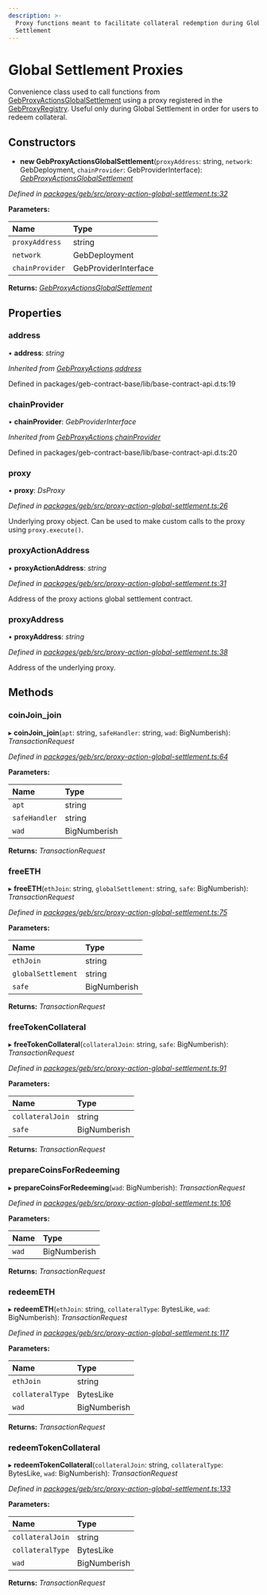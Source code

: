 ```yaml
---
description: >-
  Proxy functions meant to facilitate collateral redemption during Global
  Settlement
---
```


# Global Settlement Proxies

Convenience class used to call functions from [GebProxyActionsGlobalSettlement](https://github.com/reflexer-labs/geb-proxy-actions/blob/master/src/GebProxyActions.sol) using a proxy registered in the [GebProxyRegistry](https://github.com/reflexer-labs/geb-proxy-registry/blob/master/src/GebProxyRegistry.sol). Useful only during Global Settlement in order for users to redeem collateral.

## Constructors

+ **new GebProxyActionsGlobalSettlement**\(`proxyAddress`: string, `network`: GebDeployment, `chainProvider`: GebProviderInterface\): [_GebProxyActionsGlobalSettlement_](global-settlement-proxies.md)

_Defined in_ [_packages/geb/src/proxy-action-global-settlement.ts:32_](https://github.com/reflexer-labs/geb.js/blob/31f836f/packages/geb/src/proxy-action-global-settlement.ts#L32)

**Parameters:**

| Name | Type |
| :--- | :--- |
| `proxyAddress` | string |
| `network` | GebDeployment |
| `chainProvider` | GebProviderInterface |

**Returns:** [_GebProxyActionsGlobalSettlement_](global-settlement-proxies.md)

## Properties

### address

• **address**: _string_

_Inherited from_ [_GebProxyActions_](safe-proxies.md)_._[_address_](safe-proxies.md#address)

Defined in packages/geb-contract-base/lib/base-contract-api.d.ts:19

### chainProvider

• **chainProvider**: _GebProviderInterface_

_Inherited from_ [_GebProxyActions_](safe-proxies.md)_._[_chainProvider_](safe-proxies.md#chainprovider)

Defined in packages/geb-contract-base/lib/base-contract-api.d.ts:20

### proxy

• **proxy**: _DsProxy_

_Defined in_ [_packages/geb/src/proxy-action-global-settlement.ts:26_](https://github.com/reflexer-labs/geb.js/blob/31f836f/packages/geb/src/proxy-action-global-settlement.ts#L26)

Underlying proxy object. Can be used to make custom calls to the proxy using `proxy.execute()`.

### proxyActionAddress

• **proxyActionAddress**: _string_

_Defined in_ [_packages/geb/src/proxy-action-global-settlement.ts:31_](https://github.com/reflexer-labs/geb.js/blob/31f836f/packages/geb/src/proxy-action-global-settlement.ts#L31)

Address of the proxy actions global settlement contract.

### proxyAddress

• **proxyAddress**: _string_

_Defined in_ [_packages/geb/src/proxy-action-global-settlement.ts:38_](https://github.com/reflexer-labs/geb.js/blob/31f836f/packages/geb/src/proxy-action-global-settlement.ts#L38)

Address of the underlying proxy.

## Methods

### coinJoin\_join

▸ **coinJoin\_join**\(`apt`: string, `safeHandler`: string, `wad`: BigNumberish\): _TransactionRequest_

_Defined in_ [_packages/geb/src/proxy-action-global-settlement.ts:64_](https://github.com/reflexer-labs/geb.js/blob/31f836f/packages/geb/src/proxy-action-global-settlement.ts#L64)

**Parameters:**

| Name | Type |
| :--- | :--- |
| `apt` | string |
| `safeHandler` | string |
| `wad` | BigNumberish |

**Returns:** _TransactionRequest_

### freeETH

▸ **freeETH**\(`ethJoin`: string, `globalSettlement`: string, `safe`: BigNumberish\): _TransactionRequest_

_Defined in_ [_packages/geb/src/proxy-action-global-settlement.ts:75_](https://github.com/reflexer-labs/geb.js/blob/31f836f/packages/geb/src/proxy-action-global-settlement.ts#L75)

**Parameters:**

| Name | Type |
| :--- | :--- |
| `ethJoin` | string |
| `globalSettlement` | string |
| `safe` | BigNumberish |

**Returns:** _TransactionRequest_

### freeTokenCollateral

▸ **freeTokenCollateral**\(`collateralJoin`: string, `safe`: BigNumberish\): _TransactionRequest_

_Defined in_ [_packages/geb/src/proxy-action-global-settlement.ts:91_](https://github.com/reflexer-labs/geb.js/blob/31f836f/packages/geb/src/proxy-action-global-settlement.ts#L91)

**Parameters:**

| Name | Type |
| :--- | :--- |
| `collateralJoin` | string |
| `safe` | BigNumberish |

**Returns:** _TransactionRequest_

### prepareCoinsForRedeeming

▸ **prepareCoinsForRedeeming**\(`wad`: BigNumberish\): _TransactionRequest_

_Defined in_ [_packages/geb/src/proxy-action-global-settlement.ts:106_](https://github.com/reflexer-labs/geb.js/blob/31f836f/packages/geb/src/proxy-action-global-settlement.ts#L106)

**Parameters:**

| Name | Type |
| :--- | :--- |
| `wad` | BigNumberish |

**Returns:** _TransactionRequest_

### redeemETH

▸ **redeemETH**\(`ethJoin`: string, `collateralType`: BytesLike, `wad`: BigNumberish\): _TransactionRequest_

_Defined in_ [_packages/geb/src/proxy-action-global-settlement.ts:117_](https://github.com/reflexer-labs/geb.js/blob/31f836f/packages/geb/src/proxy-action-global-settlement.ts#L117)

**Parameters:**

| Name | Type |
| :--- | :--- |
| `ethJoin` | string |
| `collateralType` | BytesLike |
| `wad` | BigNumberish |

**Returns:** _TransactionRequest_

### redeemTokenCollateral

▸ **redeemTokenCollateral**\(`collateralJoin`: string, `collateralType`: BytesLike, `wad`: BigNumberish\): _TransactionRequest_

_Defined in_ [_packages/geb/src/proxy-action-global-settlement.ts:133_](https://github.com/reflexer-labs/geb.js/blob/31f836f/packages/geb/src/proxy-action-global-settlement.ts#L133)

**Parameters:**

| Name | Type |
| :--- | :--- |
| `collateralJoin` | string |
| `collateralType` | BytesLike |
| `wad` | BigNumberish |

**Returns:** _TransactionRequest_

